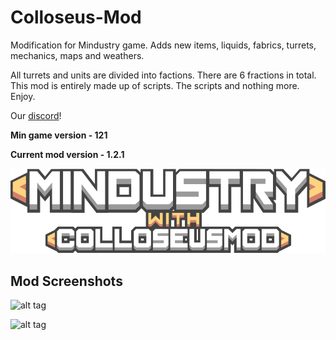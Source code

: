 # Colloseus-Mod
Modification for Mindustry game. Adds new items, liquids, fabrics, turrets, mechanics, maps and weathers.

All turrets and units are divided into factions. There are 6 fractions in total. 
This mod is entirely made up of scripts. The scripts and nothing more. Enjoy. 

Our [discord](https://discord.gg/NCJbBmT)!

**Min game version - 121**

**Current mod version - 1.2.1**

![Logo](sprites-override/ui/logo.png)

## Mod Screenshots

![alt tag](https://sun9-32.userapi.com/impg/B3FzPuhh-G32vI4DtDAqZHV53osAK5ljFNaeeQ/QBGrnTRUII8.jpg?size=1080x882&quality=96&proxy=1&sign=2298276508da899aa9f81a7aa499e9be "Clash of two factions")

![alt tag](https://sun9-15.userapi.com/impg/KwxgSTroImspVcXpcGD45iNPoqy5J0xF-RoYlw/y_P-LQLRv-8.jpg?size=1080x480&quality=96&proxy=1&sign=3c955e22117cf4ff52a725a1a83b2602 "The largest unit in modification - leviathan")


